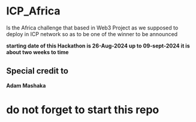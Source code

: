# ICP_Africa
Is the Africa challenge that based in Web3 Project as we supposed to deploy in ICP network so as to be one of the winner to be announced

 **starting date of this Hackathon is 26-Aug-2024 up to 09-sept-2024 it is about two weeks to time**
 
 ## Special credit to 
**Adam Mashaka** 
# do not forget to start this repo
